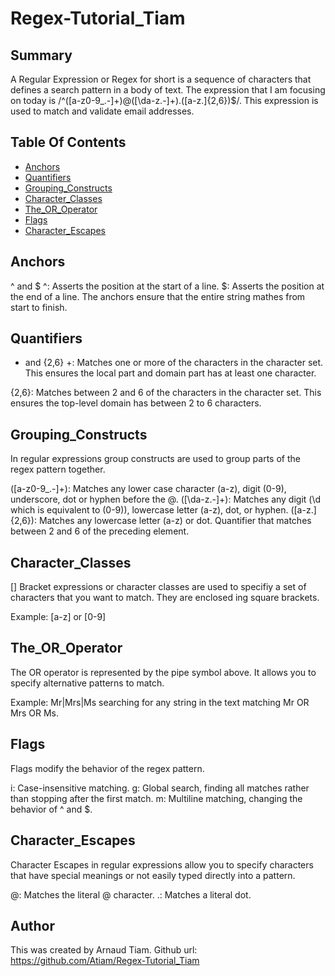 # Regex-Tutorial_Tiam

## Summary
A Regular Expression or Regex for short is a sequence of characters that defines a search pattern in a body of text. The expression that I am focusing on today is /^([a-z0-9_.-]+)@([\da-z.-]+).([a-z.]{2,6})$/. This expression is used to match and validate email addresses.
## Table Of Contents
- [Anchors](#Anchors)
- [Quantifiers](#Quantifiers)
- [Grouping_Constructs](#Grouping_Constructs)
- [Character_Classes](#Character_Classes)
- [The_OR_Operator](#The_OR_Operator)
- [Flags](#Flags)
- [Character_Escapes](#Character_Escapes)



## Anchors
^ and $
^: Asserts the position at the start of a line.
$: Asserts the position at the end of a line.
The anchors ensure that the entire string mathes from start to finish.

## Quantifiers
+ and {2,6}
+: Matches one or more of the characters in the character set. This ensures the local part and domain part has at least one character.

{2,6}: Matches between 2 and 6 of the characters in the character set. This ensures the top-level domain has between 2 to 6 characters.

## Grouping_Constructs
In regular expressions group constructs are used to group parts of the regex pattern together.

([a-z0-9_\.-]+): Matches any lower case character (a-z), digit (0-9), underscore, dot or hyphen before the @.
([\da-z\.-]+): Matches any digit (\d which is equivalent to (0-9)), lowercase letter (a-z), dot, or hyphen.
([a-z\.]{2,6}): Matches any lowercase letter (a-z) or dot. Quantifier that matches between 2 and 6 of the preceding element.

## Character_Classes
[]
Bracket expressions or character classes are used to specifiy a set of characters that you want to match. They are enclosed ing square brackets.

Example: [a-z] or [0-9]

## The_OR_Operator
The OR operator is represented by the pipe symbol above. It allows you to specify alternative patterns to match.

Example: Mr|Mrs|Ms searching for any string in the text matching Mr OR Mrs OR Ms.

## Flags
Flags modify the behavior of the regex pattern.

i: Case-insensitive matching.
g: Global search, finding all matches rather than stopping after the first match.
m: Multiline matching, changing the behavior of ^ and $.

## Character_Escapes
Character Escapes in regular expressions allow you to specify characters that have special meanings or not easily typed directly into a pattern.

@: Matches the literal @ character.
\.: Matches a literal dot.



## Author
This was created by Arnaud Tiam.
Github url: https://github.com/Atiam/Regex-Tutorial_Tiam










